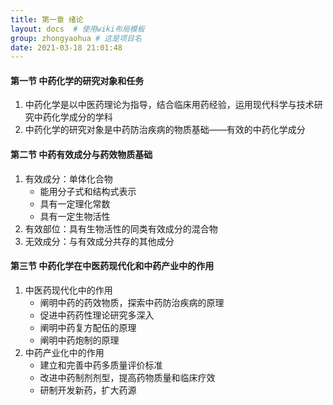 ```yaml
---
title: 第一章 绪论
layout: docs  # 使用wiki布局模板
group: zhongyaohua # 这是项目名
date: 2021-03-18 21:01:48
---
```


#### 第一节 中药化学的研究对象和任务

1. 中药化学是以中医药理论为指导，结合临床用药经验，运用现代科学与技术研究中药化学成分的学科
2. 中药化学的研究对象是中药防治疾病的物质基础——有效的中药化学成分

#### 第二节 中药有效成分与药效物质基础

<!--more-->

1. 有效成分：单体化合物
   + 能用分子式和结构式表示
   + 具有一定理化常数
   + 具有一定生物活性
2. 有效部位：具有生物活性的同类有效成分的混合物
3. 无效成分：与有效成分共存的其他成分

#### 第三节 中药化学在中医药现代化和中药产业中的作用

1. 中医药现代化中的作用
   + 阐明中药的药效物质，探索中药防治疾病的原理
   + 促进中药药性理论研究多深入
   + 阐明中药复方配伍的原理
   + 阐明中药炮制的原理
2. 中药产业化中的作用
   + 建立和完善中药多质量评价标准
   + 改进中药制剂剂型，提高药物质量和临床疗效
   + 研制开发新药，扩大药源